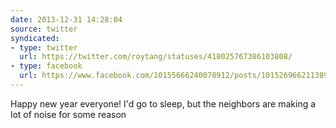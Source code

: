 ```yaml
---
date: 2013-12-31 14:28:04
source: twitter
syndicated:
- type: twitter
  url: https://twitter.com/roytang/statuses/418025767386103808/
- type: facebook
  url: https://www.facebook.com/10155666240078912/posts/10152696621138912
---
```


Happy new year everyone! I'd go to sleep, but the neighbors are making a lot of noise for some reason